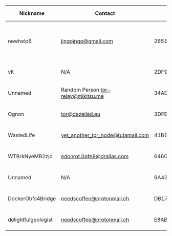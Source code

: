 | Nickname |  Contact | Hashed Fingerprint	| Running | Flags | Last Seen | First Seen | Last Restarted | Advertised Bandwidth | Platform | Version | Version Status | Recommended Version | BridgeDB Distributor | OR Addresses | Transports | BlockList |
|---|---|---|---|---|---|---|---|---|---|---|---|---|---|---|---|---|
|newhelp6 | jingojngo@gmail.com | 265149AEDDF8BF0C8E7837027744B3D0FD40950E | true | Running, V2Dir, Valid | 2025-09-13 18:19:04 | 2025-09-13 14:19:04 | 2025-09-13 14:04:07 | 0 | Tor 0.4.8.17 on Windows 8 [or later] | 0.4.8.17 | recommended | true | N/A | 10.189.119.64:63117, [fd9f:2e19:3bcf::0d:6130]:63117 | webtunnel | |
|vlt | N/A | 2DF9E7DBF84437AD3C1ACDBFFEE6F1351405661E | true | Running, Valid | 2025-09-13 18:19:04 | 2025-09-13 12:49:04 | 2025-09-13 12:28:44 | 0 | Tor 0.4.8.10 on Linux | 0.4.8.10 | recommended | true | N/A | 10.210.32.48:50079, [fd9f:2e19:3bcf::96:25ec]:50079 |  | |
|Unnamed | Random Person <tor-relay@mikitsu.me> | 34AD59DF0EAD0BA8A46968614229B7AD11441DB7 | false | V2Dir, Valid | 2025-09-13 18:19:04 | 2025-09-13 00:19:04 | 2025-07-24 04:51:34 | 1129782 | Tor 0.4.8.14 on Linux | 0.4.8.14 | recommended | true | https | 10.103.135.218:49628, [fd9f:2e19:3bcf::8c:9153]:49628 | obfs4 | |
|Ognon | tor@dazeilad.eu | 3DFBECC433083D6F2331261DBA1B972620FB83C8 | false | V2Dir, Valid | 2025-09-13 18:19:04 | 2025-09-13 09:19:04 | 2025-09-13 09:47:19 | 0 | Tor 0.4.8.17 on Linux | 0.4.8.17 | recommended | true | N/A | 10.8.4.144:52966 | obfs4 | |
|WastedLife | yet_another_tor_node@tutamail.com | 41B1F61DA964C624D02D89271FA9A6F25D5A76EE | true | Running, V2Dir, Valid | 2025-09-13 18:19:04 | 2025-09-13 08:49:04 | 2025-09-13 08:43:10 | 0 | Tor 0.4.8.17 on Linux | 0.4.8.17 | recommended | true | N/A | 10.202.105.226:54860 |  | |
|WTBrkNyeMB2zjo | edonrot.0qfe9@dralias.com | 6460788977D0E912118F3C37D5170FDC3485A7CA | false | V2Dir, Valid | 2025-09-13 18:19:04 | 2025-09-13 01:49:04 | 2025-09-13 01:23:25 | 51200 | Tor 0.4.8.17 on Linux | 0.4.8.17 | recommended | true | N/A | 10.51.254.49:52980 | webtunnel | |
|Unnamed | N/A | 6A43FD6CD17725841A31016BD7578F4A6205F661 | true | Running, V2Dir, Valid | 2025-09-13 18:19:04 | 2025-09-13 10:19:04 | 2025-09-13 10:07:19 | 98333 | Tor 0.4.8.10 on Linux | 0.4.8.10 | recommended | true | reserved | 10.53.235.64:63292 |  | |
|DockerObfs4Bridge | needscoffee@protonmail.ch | DB17A4164DA4A33427A4170D45254191710508C4 | false | V2Dir, Valid | 2025-09-13 18:19:04 | 2025-09-13 14:19:04 | 2025-09-13 14:16:52 | 0 | Tor 0.4.8.14 on Linux | 0.4.8.14 | recommended | true | N/A | 10.115.160.238:62648 | obfs4 | |
|delightfulgeologist | needscoffee@protonmail.ch | E8ABF1F99700F597AC83C5C483C0B6D0EBD66FF1 | true | Running, V2Dir, Valid | 2025-09-13 18:19:04 | 2025-09-13 14:49:04 | 2025-09-13 15:54:00 | 0 | Tor 0.4.8.14 on Linux | 0.4.8.14 | recommended | true | N/A | 10.190.197.177:62469 | obfs4 | |
